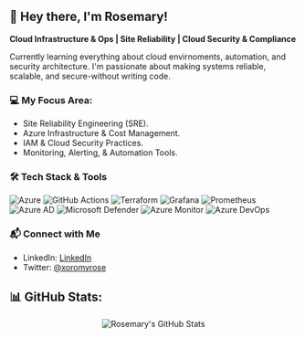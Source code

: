 ## 👋 Hey there, I'm Rosemary!

**Cloud Infrastructure & Ops | Site Reliability | Cloud Security & Compliance**

Currently learning everything about cloud envirnoments, automation, and security architecture.
I'm passionate about making systems reliable, scalable, and secure-without writing code.

### 💻 **My Focus Area:**
- Site Reliability Engineering (SRE).
- Azure Infrastructure & Cost Management.
- IAM & Cloud Security Practices.
- Monitoring, Alerting, & Automation Tools.
### 🛠️ **Tech Stack & Tools**
<p align="center">
 
![Azure](https://img.shields.io/badge/Microsoft%20Azure-0078D4?style=for-the-badge&logo=microsoftazure&logoColor=white)
![GitHub Actions](https://img.shields.io/badge/GitHub%20Actions-2088FF?style=for-the-badge&logo=githubactions&logoColor=white)
![Terraform](https://img.shields.io/badge/Terraform-7B42BC?style=for-the-badge&logo=terraform&logoColor=white)
![Grafana](https://img.shields.io/badge/Grafana-F46800?style=for-the-badge&logo=grafana&logoColor=white)
![Prometheus](https://img.shields.io/badge/Prometheus-E6522C?style=for-the-badge&logo=prometheus&logoColor=white)
![Azure AD](https://img.shields.io/badge/Azure%20AD-0078D4?style=for-the-badge&logo=microsoftazure&logoColor=white)
![Microsoft Defender](https://img.shields.io/badge/Microsoft%20Defender-5E5E5E?style=for-the-badge&logo=microsoft&logoColor=white)
![Azure Monitor](https://img.shields.io/badge/Azure%20Monitor-0078D4?style=for-the-badge&logo=microsoftazure&logoColor=white)
![Azure DevOps](https://img.shields.io/badge/Azure%20DevOps-0078D7?style=for-the-badge&logo=azuredevops&logoColor=white)
</p>

### 📬 **Connect with Me**
- LinkedIn: [LinkedIn](https://www.linkedin.com/in/rosemary-kamau-7975a3356?utm_source=share&utm_campaign=share_via&utm_content=profile&utm_medium=ios_app)
- Twitter: [@xoromyrose](https://x.com/xoromyrose?s=21)
## 📊 GitHub Stats:

<div align="center">

![Rosemary's GitHub Stats](https://github-readme-stats.vercel.app/api?username=roseemaryy&show_icons=true&theme=radical)

</div>
